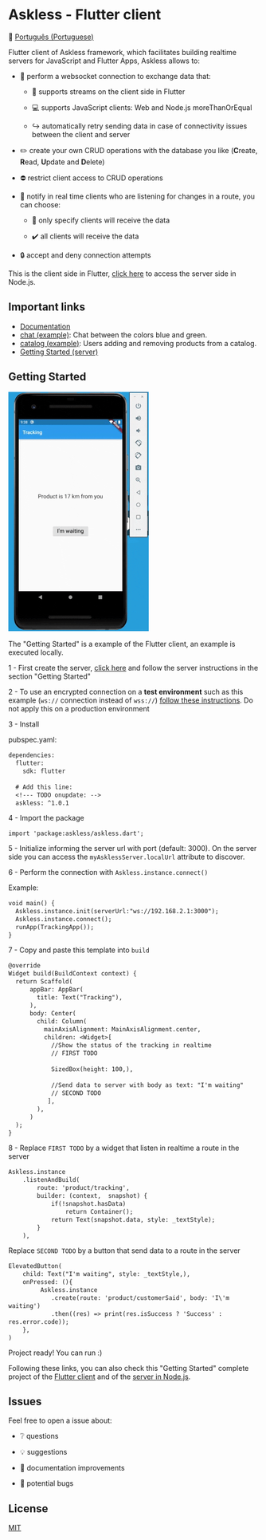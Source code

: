 # Askless - Flutter client

:checkered_flag: [Português (Portuguese)](README_PORTUGUES.md)

Flutter client of Askless framework, which facilitates building realtime servers for JavaScript and Flutter Apps,
Askless allows to:

- :handshake: perform a websocket connection to exchange data that: 
 
    - :vibration_mode: supports streams on the client side in Flutter

    - :computer: supports JavaScript clients: Web and Node.js
moreThanOrEqual
    - :arrow_right_hook: automatically retry sending data in case of connectivity issues between the client and server

- :pencil2: create your own CRUD operations with the database you like (**C**reate, **R**ead, **U**pdate and **D**elete)

- :no_entry: restrict client access to CRUD operations

- :mega: notify in real time clients who are listening for changes in a route, you can choose:

    - :no_pedestrians: only specify clients will receive the data
        
    - :heavy_check_mark: all clients will receive the data
    
- :lock: accept and deny connection attempts

This is the client side in Flutter, 
[click here](https://github.com/WiseTap/askless)
 to access the server side in Node.js.


## Important links
*  [Documentation](documentation/english_documentation.md)
*  [chat (example)](example/chat): Chat between the colors blue and green.
*  [catalog (example)](example/catalog): Users adding and removing products from a catalog.
*  [Getting Started (server)](https://github.com/WiseTap/askless)

## Getting Started

![Alt Text](example/tracking/tracking.gif)

The "Getting Started" is a example of the Flutter client,
an example is executed locally.
 
1 - First create the server, [click here](https://github.com/WiseTap/askless) and
follow the server instructions in the section "Getting Started"

2 - To use an encrypted connection on a **test environment** such as this example
(`ws://` connection instead of `wss://`) [follow these instructions](https://flutter.dev/docs/release/breaking-changes/network-policy-ios-android).
Do not apply this on a production environment

3 - Install

pubspec.yaml:

    dependencies:
      flutter:
        sdk: flutter
        
      # Add this line:
      <!--- TODO onupdate: -->
      askless: ^1.0.1

4 - Import the package

    import 'package:askless/askless.dart';

5 - Initialize
informing the server url with port (default: 3000).
On the server side you can access the `myAsklessServer.localUrl` attribute
to discover.

6 - Perform the connection with `Askless.instance.connect()`
    
Example:

    void main() {
      Askless.instance.init(serverUrl:"ws://192.168.2.1:3000");
      Askless.instance.connect();
      runApp(TrackingApp());
    }    


7 - Copy and paste this template into `build`

    @override
    Widget build(BuildContext context) {
      return Scaffold(
          appBar: AppBar(
            title: Text("Tracking"),
          ),
          body: Center(
            child: Column(
              mainAxisAlignment: MainAxisAlignment.center,
              children: <Widget>[
                //Show the status of the tracking in realtime
                // FIRST TODO
    
                SizedBox(height: 100,),
    
                //Send data to server with body as text: "I'm waiting"
                // SECOND TODO
               ],
            ),
          )
      );
    }

8 - Replace `FIRST TODO` by a widget that listen in realtime
a route in the server
 
    Askless.instance
        .listenAndBuild(
            route: 'product/tracking',
            builder: (context,  snapshot) {
                if(!snapshot.hasData)
                    return Container();
                return Text(snapshot.data, style: _textStyle);
            }
        ),

 Replace `SECOND TODO` by a button that send data
 to a route in the server
 
    ElevatedButton(
        child: Text("I'm waiting", style: _textStyle,),
        onPressed: (){
             Askless.instance
                .create(route: 'product/customerSaid', body: 'I\'m waiting')
                .then((res) => print(res.isSuccess ? 'Success' : res.error.code));
        },
    )

Project ready! You can run :)

Following these links, you can also check this
"Getting Started" complete project of the
 [Flutter client](example/tracking) and of the
 [server in Node.js](https://github.com/WiseTap/askless/blob/master/example/tracking-ts/index.ts).


## Issues

Feel free to open a issue about:

- :grey_question: questions

- :bulb: suggestions

- :page_facing_up: documentation improvements

- :ant: potential bugs


## License

[MIT](LICENSE)
